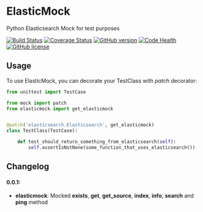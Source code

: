 # ElasticMock

Python Elasticsearch Mock for test purposes

[![Build Status](https://travis-ci.org/vrcmarcos/elasticmock.svg?branch=master)](https://travis-ci.org/vrcmarcos/elasticmock) [![Coverage Status](https://coveralls.io/repos/github/vrcmarcos/elasticmock/badge.svg?branch=master)](https://coveralls.io/github/vrcmarcos/elasticmock?branch=master) [![GitHub version](https://badge.fury.io/gh/vrcmarcos%2Felasticmock.svg)](https://badge.fury.io/gh/vrcmarcos%2Felasticmock) [![Code Health](https://landscape.io/github/vrcmarcos/elasticmock/master/landscape.svg?style=flat)](https://landscape.io/github/vrcmarcos/elasticmock/master) [![GitHub license](https://img.shields.io/badge/license-MIT-blue.svg)](https://raw.githubusercontent.com/vrcmarcos/elasticmock/master/LICENSE)

## Usage

To use ElasticMock, you can decorate your TestClass with *patch* decorator:

```python
from unittest import TestCase

from mock import patch
from elasticmock import get_elasticmock


@patch('elasticsearch.Elasticsearch', get_elasticmock)
class TestClass(TestCase):

    def test_should_return_something_from_elasticsearch(self):
        self.assertIsNotNone(some_function_that_uses_elasticsearch())
```

## Changelog

#### 0.0.1:
- **elasticmock**: Mocked **exists**, **get**, **get_source**, **index**, **info**, **search** and **ping** method